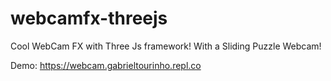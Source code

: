# webcamfx-threejs
Cool WebCam FX with Three Js framework! With a Sliding Puzzle Webcam!

Demo:
https://webcam.gabrieltourinho.repl.co

